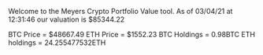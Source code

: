 Welcome to the Meyers Crypto Portfolio Value tool. 
As of 03/04/21 at 12:31:46 our valuation is $85344.22 

BTC Price = $48667.49
 ETH Price = $1552.23
BTC Holdings = 0.98BTC
 ETH holdings = 24.255477532ETH 
